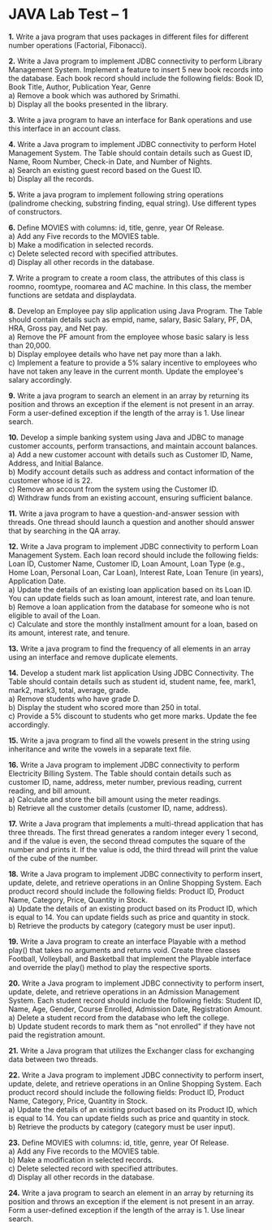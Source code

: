 # **JAVA Lab Test – 1**

**1.** Write a java program that uses packages in different files for different number operations (Factorial, Fibonacci).

**2.** Write a Java program to implement JDBC connectivity to perform Library Management System. Implement a feature to insert 5 new book records into the database. Each book record should include the following fields: Book ID, Book Title, Author, Publication Year, Genre  
  a) Remove a book which was authored by Srimathi.  
  b) Display all the books presented in the library.

**3.** Write a java program to have an interface for Bank operations and use this interface in an account class.

**4.** Write a Java program to implement JDBC connectivity to perform Hotel Management System. The Table should contain details such as Guest ID, Name, Room Number, Check-in Date, and Number of Nights.  
  a) Search an existing guest record based on the Guest ID.  
  b) Display all the records.

**5.** Write a java program to implement following string operations (palindrome checking, substring finding, equal string). Use different types of constructors.

**6.** Define MOVIES with columns: id, title, genre, year Of Release.  
  a) Add any Five records to the MOVIES table.  
  b) Make a modification in selected records.  
  c) Delete selected record with specified attributes.  
  d) Display all other records in the database.

**7.** Write a program to create a room class, the attributes of this class is roomno, roomtype, roomarea and AC machine. In this class, the member functions are setdata and displaydata.

**8.** Develop an Employee pay slip application using Java Program. The Table should contain details such as empid, name, salary, Basic Salary, PF, DA, HRA, Gross pay, and Net pay.  
  a) Remove the PF amount from the employee whose basic salary is less than 20,000.  
  b) Display employee details who have net pay more than a lakh.  
  c) Implement a feature to provide a 5% salary incentive to employees who have not taken any leave in the current month. Update the employee's salary accordingly.

**9.** Write a java program to search an element in an array by returning its position and throws an exception if the element is not present in an array. Form a user-defined exception if the length of the array is 1. Use linear search.

**10.** Develop a simple banking system using Java and JDBC to manage customer accounts, perform transactions, and maintain account balances.  
  a) Add a new customer account with details such as Customer ID, Name, Address, and Initial Balance.  
  b) Modify account details such as address and contact information of the customer whose id is 22.  
  c) Remove an account from the system using the Customer ID.  
  d) Withdraw funds from an existing account, ensuring sufficient balance.

**11.** Write a java program to have a question-and-answer session with threads. One thread should launch a question and another should answer that by searching in the QA array.

**12.** Write a Java program to implement JDBC connectivity to perform Loan Management System. Each loan record should include the following fields: Loan ID, Customer Name, Customer ID, Loan Amount, Loan Type (e.g., Home Loan, Personal Loan, Car Loan), Interest Rate, Loan Tenure (in years), Application Date.  
  a) Update the details of an existing loan application based on its Loan ID. You can update fields such as loan amount, interest rate, and loan tenure.  
  b) Remove a loan application from the database for someone who is not eligible to avail of the Loan.  
  c) Calculate and store the monthly installment amount for a loan, based on its amount, interest rate, and tenure.

**13.** Write a java program to find the frequency of all elements in an array using an interface and remove duplicate elements.

**14.** Develop a student mark list application Using JDBC Connectivity. The Table should contain details such as student id, student name, fee, mark1, mark2, mark3, total, average, grade.  
  a) Remove students who have grade D.  
  b) Display the student who scored more than 250 in total.  
  c) Provide a 5% discount to students who get more marks. Update the fee accordingly.

**15.** Write a java program to find all the vowels present in the string using inheritance and write the vowels in a separate text file.

**16.** Write a Java program to implement JDBC connectivity to perform Electricity Billing System. The Table should contain details such as customer ID, name, address, meter number, previous reading, current reading, and bill amount.  
  a) Calculate and store the bill amount using the meter readings.  
  b) Retrieve all the customer details (customer ID, name, address).

**17.** Write a Java program that implements a multi-thread application that has three threads. The first thread generates a random integer every 1 second, and if the value is even, the second thread computes the square of the number and prints it. If the value is odd, the third thread will print the value of the cube of the number.

**18.** Write a Java program to implement JDBC connectivity to perform insert, update, delete, and retrieve operations in an Online Shopping System. Each product record should include the following fields: Product ID, Product Name, Category, Price, Quantity in Stock.  
  a) Update the details of an existing product based on its Product ID, which is equal to 14. You can update fields such as price and quantity in stock.  
  b) Retrieve the products by category (category must be user input).

**19.** Write a Java program to create an interface Playable with a method play() that takes no arguments and returns void. Create three classes Football, Volleyball, and Basketball that implement the Playable interface and override the play() method to play the respective sports.

**20.** Write a Java program to implement JDBC connectivity to perform insert, update, delete, and retrieve operations in an Admission Management System. Each student record should include the following fields: Student ID, Name, Age, Gender, Course Enrolled, Admission Date, Registration Amount.  
  a) Delete a student record from the database who left the college.  
  b) Update student records to mark them as "not enrolled" if they have not paid the registration amount.

**21.** Write a Java program that utilizes the Exchanger class for exchanging data between two threads.

**22.** Write a Java program to implement JDBC connectivity to perform insert, update, delete, and retrieve operations in an Online Shopping System. Each product record should include the following fields: Product ID, Product Name, Category, Price, Quantity in Stock.  
  a) Update the details of an existing product based on its Product ID, which is equal to 14. You can update fields such as price and quantity in stock.  
  b) Retrieve the products by category (category must be user input).

**23.** Define MOVIES with columns: id, title, genre, year Of Release.  
  a) Add any Five records to the MOVIES table.  
  b) Make a modification in selected records.  
  c) Delete selected record with specified attributes.  
  d) Display all other records in the database.

**24.** Write a java program to search an element in an array by returning its position and throws an exception if the element is not present in an array. Form a user-defined exception if the length of the array is 1. Use linear search.
